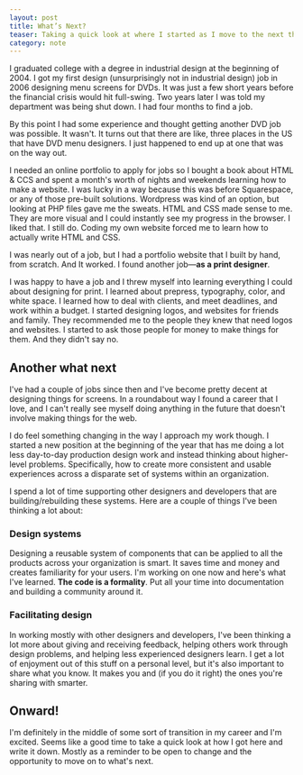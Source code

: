 ```yaml
---
layout: post
title: What’s Next?
teaser: Taking a quick look at where I started as I move to the next thing
category: note
---
```

I graduated college with a degree in industrial design at the beginning of 2004. I got my first design (unsurprisingly not in industrial design) job in 2006 designing menu screens for DVDs. It was just a few short years before the financial crisis would hit full-swing. Two years later I was told my department was being shut down. I had four months to find a job.

By this point I had some experience and thought getting another DVD job was possible. It wasn't. It turns out that there are like, three places in the US that have DVD menu designers. I just happened to end up at one that was on the way out.

I needed an online portfolio to apply for jobs so I bought a book about HTML & CCS and spent a month's worth of nights and weekends learning how to make a website. I was lucky in a way because this was before Squarespace, or any of those pre-built solutions. Wordpress was kind of an option, but looking at PHP files gave me the sweats. HTML and CSS made sense to me. They are more visual and I could instantly see my progress in the browser. I liked that. I still do. Coding my own website forced me to learn how to actually write HTML and CSS.

I was nearly out of a job, but I had a portfolio website that I built by hand, from scratch. And It worked. I found another job—**as a print designer**.

I was happy to have a job and I threw myself into learning everything I could about designing for print. I learned about prepress, typography, color, and white space. I learned how to deal with clients, and meet deadlines, and work within a budget. I started designing logos, and websites for friends and family. They recommended me to the people they knew that need logos and websites. I started to ask those people for money to make things for them. And they didn't say no.

## Another what next

I've had a couple of jobs since then and I've become pretty decent at designing things for screens. In a roundabout way I found a career that I love, and I can't really see myself doing anything in the future that doesn't involve making things for the web.

I do feel something changing in the way I approach my work though. I started a new position at the beginning of the year that has me doing a lot less day-to-day production design work and instead thinking about higher-level problems. Specifically, how to create more consistent and usable experiences across a disparate set of systems within an organization.

I spend a lot of time supporting other designers and developers that are building/rebuilding these systems. Here are a couple of things I've been thinking a lot about:

### Design systems

Designing a reusable system of components that can be applied to all the products across your organization is smart. It saves time and money and creates familiarity for your users. I'm working on one now and here's what I've learned. **The code is a formality**. Put all your time into documentation and building a community around it.

### Facilitating design

In working mostly with other designers and developers, I've been thinking a lot more about giving and receiving feedback, helping others work through design problems, and helping less experienced designers learn. I get a lot of enjoyment out of this stuff on a personal level, but it's also important to share what you know. It makes you and (if you do it right) the ones you're sharing with smarter.

## Onward!

I'm definitely in the middle of some sort of transition in my career and I'm excited. Seems like a good time to take a quick look at how I got here and write it down. Mostly as a reminder to be open to change and the opportunity to move on to what's next.
